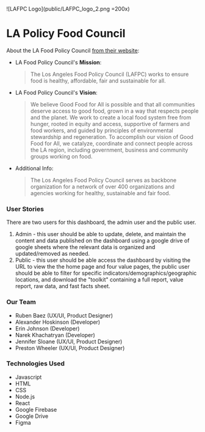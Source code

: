 ![LAFPC Logo](public/LAFPC_logo_2.png =200x) 
# LA Policy Food Council
About the LA Food Policy Council [from their website](https://www.goodfoodla.org/):

* LA Food Policy Council's **Mission**:
    > The Los Angeles Food Policy Council (LAFPC) works to ensure food is healthy, affordable, fair and sustainable for all.

* LA Food Policy Council's **Vision**:
    > We believe Good Food for All is possible and that all communities deserve access to good food, grown in a way that respects people and the planet. We work to create a local food system free from hunger, rooted in equity and access, supportive of farmers and food workers, and guided by principles of environmental stewardship and regeneration. To accomplish our vision of Good Food for All, we catalyze, coordinate and connect people across the LA region, including government, business and community groups working on food.
* Additional Info:
    > The Los Angeles Food Policy Council serves as backbone organization for a network of over 400 organizations and agencies working for healthy, sustainable and fair food.

### User Stories
There are two users for this dashboard, the admin user and the public user.
1. Admin - this user should be able to update, delete, and maintain the content and data published on the dashboard using a google drive of google sheets where the relevant data is organized and updated/removed as needed.
2. Public - this user should be able access the dashboard by visiting the URL to view the the home page and four value pages, the public user should be able to filter for specific indicators/demographics/geographic locations, and download the "toolkit" containing a full report, value report, raw data, and fast facts sheet. 

### Our Team
- Ruben Baez (UX/UI, Product Designer)
- Alexander Hoskinson (Developer)
- Erin Johnson (Developer)
- Narek Khachatryan (Developer)
- Jennifer Sloane (UX/UI, Product Designer)
- Preston Wheeler (UX/UI, Product Designer)

### Technologies Used
- Javascript
- HTML
- CSS
- Node.js
- React
- Google Firebase
- Google Drive
- Figma